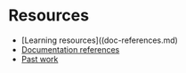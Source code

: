 # Resources

- [Learning resources]((doc-references.md)
- [Documentation references](doc-references__.md)
- [Past work](past-work.md)
